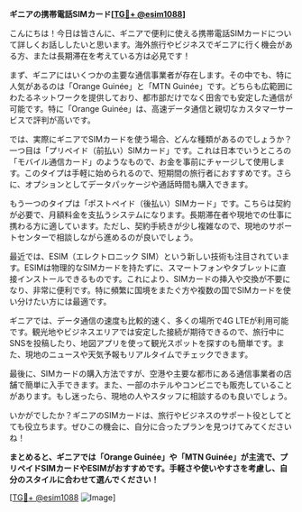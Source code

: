 **ギニアの携帯電話SIMカード[[TG💪+ @esim1088](https://t.me/s/esim1088)]**

こんにちは！今日は皆さんに、ギニアで便利に使える携帯電話SIMカードについて詳しくお話ししたいと思います。海外旅行やビジネスでギニアに行く機会がある方、または長期滞在を考えている方は必見です！

まず、ギニアにはいくつかの主要な通信事業者が存在します。その中でも、特に人気があるのは「Orange Guinée」と「MTN Guinée」です。どちらも広範囲にわたるネットワークを提供しており、都市部だけでなく田舎でも安定した通信が可能です。特に「Orange Guinée」は、高速データ通信と親切なカスタマーサービスで評判が高いです。

では、実際にギニアでSIMカードを使う場合、どんな種類があるのでしょうか？一つ目は「プリペイド（前払い）SIMカード」です。これは日本でいうところの「モバイル通信カード」のようなもので、お金を事前にチャージして使用します。このタイプは手軽に始められるので、短期間の旅行者におすすめです。さらに、オプションとしてデータパッケージや通話時間も購入できます。

もう一つのタイプは「ポストペイド（後払い）SIMカード」です。こちらは契約が必要で、月額料金を支払うシステムになります。長期滞在者や現地での仕事に携わる方に適しています。ただし、契約手続きが少し複雑なので、現地のサポートセンターで相談しながら進めるのが良いでしょう。

最近では、ESIM（エレクトロニック SIM）という新しい技術も注目されています。ESIMは物理的なSIMカードを持たずに、スマートフォンやタブレットに直接インストールできるものです。これにより、SIMカードの挿入や交換が不要になり、非常に便利です。特に頻繁に国境をまたぐ方や複数の国でSIMカードを使い分けたい方には最適です。

ギニアでは、データ通信の速度も比較的速く、多くの場所で4G LTEが利用可能です。観光地やビジネスエリアでは安定した接続が期待できるので、旅行中にSNSを投稿したり、地図アプリを使って観光スポットを探すのも簡単です。また、現地のニュースや天気予報もリアルタイムでチェックできます。

最後に、SIMカードの購入方法ですが、空港や主要な都市にある通信事業者の店舗で簡単に入手できます。また、一部のホテルやコンビニでも販売していることがあります。もし迷ったら、現地の人やスタッフに相談するのも良いでしょう。

いかがでしたか？ギニアのSIMカードは、旅行やビジネスのサポート役としてとても役立ちます。ぜひこの機会に、自分に合ったプランを見つけてみてくださいね！

**まとめると、ギニアでは「Orange Guinée」や「MTN Guinée」が主流で、プリペイドSIMカードやESIMがおすすめです。手軽さや使いやすさを考慮し、自分のスタイルに合わせて選んでください！**

[[TG💪+ @esim1088](https://t.me/s/esim1088) ![Image](https://i.postimg.cc/Y0z9fWf4/image.png)]